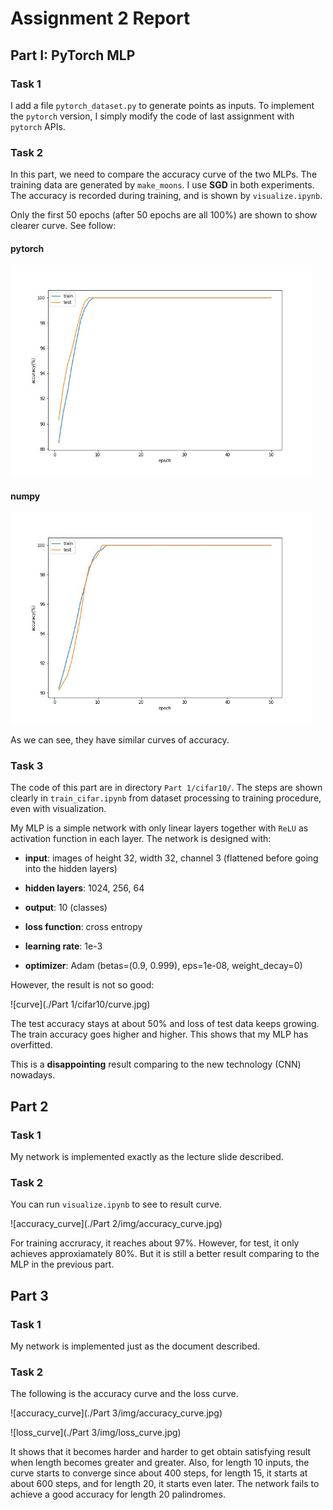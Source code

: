 # Assignment 2 Report

## Part I: PyTorch MLP

### Task 1

I add a file `pytorch_dataset.py` to generate points as inputs. To implement the `pytorch` version, I simply modify the code of last assignment with `pytorch` APIs.



### Task 2

In this part, we need to compare the accuracy curve of the two MLPs. The training data are generated by `make_moons`. I use **SGD** in both experiments. The accuracy is recorded during training, and is shown by `visualize.ipynb`. 

Only the first 50 epochs (after 50 epochs are all 100%) are shown to show clearer curve. See follow:

#### pytorch

<img src="./Part 1/img/accuracy_curve_torch.jpg" alt="accuracy_curve_torch" style="zoom:67%;" />

#### numpy

<img src="./Part 1/img/accuracy_curve_numpy.jpg" alt="accuracy_curve_numpy" style="zoom:67%;" />

As we can see, they have similar curves of accuracy. 



### Task 3

The code of this part are in directory `Part 1/cifar10/`. The steps are shown clearly in `train_cifar.ipynb` from dataset processing to training procedure, even with visualization. 

My MLP is a simple network with only linear layers together with `ReLU` as activation function in each layer. The network is designed with:

- **input**: images of height 32, width 32, channel 3 (flattened before going into the hidden layers)
- **hidden layers**: 1024, 256, 64
- **output**: 10 (classes)

- **loss function**: cross entropy
- **learning rate**: 1e-3
- **optimizer**: Adam (betas=(0.9, 0.999), eps=1e-08, weight_decay=0)

However, the result is not so good:

![curve](./Part 1/cifar10/curve.jpg)

The test accuracy stays at about 50% and loss of test data keeps growing. The train accuracy goes higher and higher. This shows that my MLP has overfitted.

This is a **disappointing** result comparing to the new technology (CNN) nowadays.



## Part 2

### Task 1

My network is implemented exactly as the lecture slide described. 

### Task 2

You can run `visualize.ipynb` to see to result curve.

![accuracy_curve](./Part 2/img/accuracy_curve.jpg)

For training accruracy, it reaches about 97%. However, for test, it only achieves approxiamately 80%. But it is still a better result comparing to the MLP in the previous part.



## Part 3

### Task 1

My network is implemented just as the document described.



### Task 2

The following is the accuracy curve and the loss curve.

![accuracy_curve](./Part 3/img/accuracy_curve.jpg)

![loss_curve](./Part 3/img/loss_curve.jpg)

It shows that it becomes harder and harder to get obtain satisfying result when length becomes greater and greater. Also, for length 10 inputs, the curve starts to converge since about 400 steps, for length 15, it starts at about 600 steps, and for length 20, it starts even later. The network fails to achieve a good accuracy for length 20 palindromes. 